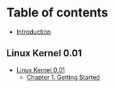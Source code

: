 # Table of contents

* [Introduction](README.md)

## Linux Kernel 0.01

* [Linux Kernel 0.01](linux-kernel-0.01/linux-kernel-0.01/README.md)
  * [Chapter 1. Getting Started](linux-kernel-0.01/linux-kernel-0.01/chapter-1.-getting-started.md)

